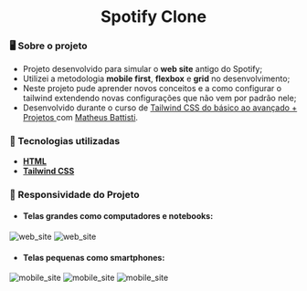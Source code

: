 <div align = "center">
    <h1>Spotify Clone</h1>
</div>

### 🖥 Sobre o projeto
- Projeto desenvolvido para simular o **web site** antigo do Spotify;
- Utilizei a metodologia **mobile first**, **flexbox** e **grid** no desenvolvimento;
- Neste projeto pude aprender novos conceitos e a como configurar o tailwind extendendo novas configurações que não vem por padrão nele;
- Desenvolvido durante o curso de [Tailwind CSS do básico ao avançado + Projetos
](https://www.udemy.com/course/tailwind-css-do-basico-ao-avancado-com-projetos/?couponCode=ST21MT61124) com [Matheus Battisti](https://github.com/matheusbattisti/).

### 🌟 Tecnologias utilizadas 
- [**HTML**](https://developer.mozilla.org/en-US/docs/Web/HTML)
- [**Tailwind CSS**](https://tailwindcss.com/)

### 🎯 Responsividade do Projeto
- #### Telas grandes como computadores e notebooks:
![web_site](https://github.com/LucasBrito794/Spotify_Web_Clone/assets/78000311/fcb13169-e47e-4842-afe7-cb3ac22f2ab8)
![web_site](https://github.com/LucasBrito794/Spotify_Web_Clone/assets/78000311/cfa2262e-9dcb-4f3e-a6f0-69f8d662ba04)

- #### Telas pequenas como smartphones:
![mobile_site](https://github.com/LucasBrito794/Spotify_Web_Clone/assets/78000311/e7c11d41-fecb-4842-8e57-2d90aafac33f)
![mobile_site](https://github.com/LucasBrito794/Spotify_Web_Clone/assets/78000311/96947104-6b00-4ebe-9166-2603a5e85360)
![mobile_site](https://github.com/LucasBrito794/Spotify_Web_Clone/assets/78000311/9ab81c98-8778-4b9e-a6ac-6174d0ca81f7)
